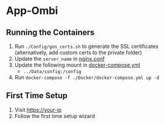 # App-Ombi

## Running the Containers

1. Run `./Config/gen_certs.sh` to generate the SSL certificates (alternatively,
   add custom certs to the private folder)
2. Update the `server_name` in [nginx.conf](./Config/nginx.conf)
3. Update the following mount in [docker-compose.yml](./Docker/docker-compose.yml)
    * `../Data/config:/config`
4. Run `docker-compose -f ./Docker/docker-compose.yml up -d`

## First Time Setup

1. Visit <https://your-ip>
2. Follow the first time setup wizard
